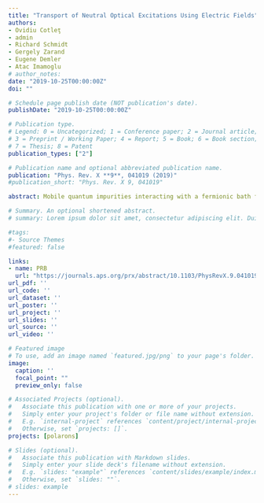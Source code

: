 ```yaml
---
title: "Transport of Neutral Optical Excitations Using Electric Fields"
authors:
- Ovidiu Cotleţ
- admin
- Richard Schmidt
- Gergely Zarand
- Eugene Demler
- Atac Imamoglu
# author_notes:
date: "2019-10-25T00:00:00Z"
doi: ""

# Schedule page publish date (NOT publication's date).
publishDate: "2019-10-25T00:00:00Z"

# Publication type.
# Legend: 0 = Uncategorized; 1 = Conference paper; 2 = Journal article;
# 3 = Preprint / Working Paper; 4 = Report; 5 = Book; 6 = Book section;
# 7 = Thesis; 8 = Patent
publication_types: ["2"]

# Publication name and optional abbreviated publication name.
publication: "Phys. Rev. X **9**, 041019 (2019)"
#publication_short: "Phys. Rev. X 9, 041019"

abstract: Mobile quantum impurities interacting with a fermionic bath form quasiparticles known as Fermi polarons. We demonstrate that a force applied to the bath particles can generate a drag force of similar magnitude acting on the impurities, realizing a novel, nonperturbative Coulomb drag effect. To prove this, we calculate the fully self-consistent, frequency-dependent transconductivity at zero temperature in the Baym-Kadanoff conserving approximation. We apply our theory to excitons and exciton polaritons interacting with a bath of charge carriers in a doped semiconductor embedded in a microcavity. In external electric and magnetic fields, the drag effect enables electrical control of excitons and may pave the way for the implementation of gauge fields for excitons and polaritons. Moreover, a reciprocal effect may facilitate optical manipulation of electron transport. Our findings establish transport measurements as a novel, powerful tool for probing the many-body physics of mobile quantum impurities.

# Summary. An optional shortened abstract.
# summary: Lorem ipsum dolor sit amet, consectetur adipiscing elit. Duis posuere tellus ac convallis placerat. Proin tincidunt magna sed ex sollicitudin condimentum.

#tags:
#- Source Themes
#featured: false

links:
- name: PRB
  url: "https://journals.aps.org/prx/abstract/10.1103/PhysRevX.9.041019"
url_pdf: ''
url_code: ''
url_dataset: ''
url_poster: ''
url_project: ''
url_slides: ''
url_source: ''
url_video: ''

# Featured image
# To use, add an image named `featured.jpg/png` to your page's folder. 
image:
  caption: ''
  focal_point: ""
  preview_only: false

# Associated Projects (optional).
#   Associate this publication with one or more of your projects.
#   Simply enter your project's folder or file name without extension.
#   E.g. `internal-project` references `content/project/internal-project/index.md`.
#   Otherwise, set `projects: []`.
projects: [polarons]

# Slides (optional).
#   Associate this publication with Markdown slides.
#   Simply enter your slide deck's filename without extension.
#   E.g. `slides: "example"` references `content/slides/example/index.md`.
#   Otherwise, set `slides: ""`.
# slides: example
---
```

